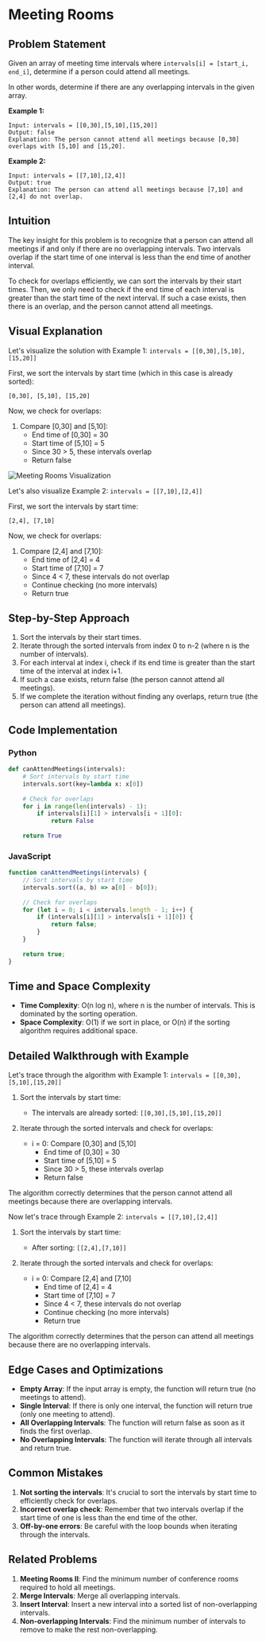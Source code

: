 # Meeting Rooms

## Problem Statement

Given an array of meeting time intervals where `intervals[i] = [start_i, end_i]`, determine if a person could attend all meetings.

In other words, determine if there are any overlapping intervals in the given array.

**Example 1:**
```
Input: intervals = [[0,30],[5,10],[15,20]]
Output: false
Explanation: The person cannot attend all meetings because [0,30] overlaps with [5,10] and [15,20].
```

**Example 2:**
```
Input: intervals = [[7,10],[2,4]]
Output: true
Explanation: The person can attend all meetings because [7,10] and [2,4] do not overlap.
```

## Intuition

The key insight for this problem is to recognize that a person can attend all meetings if and only if there are no overlapping intervals. Two intervals overlap if the start time of one interval is less than the end time of another interval.

To check for overlaps efficiently, we can sort the intervals by their start times. Then, we only need to check if the end time of each interval is greater than the start time of the next interval. If such a case exists, then there is an overlap, and the person cannot attend all meetings.

## Visual Explanation

Let's visualize the solution with Example 1: `intervals = [[0,30],[5,10],[15,20]]`

First, we sort the intervals by start time (which in this case is already sorted):
```
[0,30], [5,10], [15,20]
```

Now, we check for overlaps:
1. Compare [0,30] and [5,10]:
   - End time of [0,30] = 30
   - Start time of [5,10] = 5
   - Since 30 > 5, these intervals overlap
   - Return false

![Meeting Rooms Visualization](https://i.imgur.com/JUDTkUC.png)

Let's also visualize Example 2: `intervals = [[7,10],[2,4]]`

First, we sort the intervals by start time:
```
[2,4], [7,10]
```

Now, we check for overlaps:
1. Compare [2,4] and [7,10]:
   - End time of [2,4] = 4
   - Start time of [7,10] = 7
   - Since 4 < 7, these intervals do not overlap
   - Continue checking (no more intervals)
   - Return true

## Step-by-Step Approach

1. Sort the intervals by their start times.
2. Iterate through the sorted intervals from index 0 to n-2 (where n is the number of intervals).
3. For each interval at index i, check if its end time is greater than the start time of the interval at index i+1.
4. If such a case exists, return false (the person cannot attend all meetings).
5. If we complete the iteration without finding any overlaps, return true (the person can attend all meetings).

## Code Implementation

### Python

```python
def canAttendMeetings(intervals):
    # Sort intervals by start time
    intervals.sort(key=lambda x: x[0])
    
    # Check for overlaps
    for i in range(len(intervals) - 1):
        if intervals[i][1] > intervals[i + 1][0]:
            return False
    
    return True
```

### JavaScript

```javascript
function canAttendMeetings(intervals) {
    // Sort intervals by start time
    intervals.sort((a, b) => a[0] - b[0]);
    
    // Check for overlaps
    for (let i = 0; i < intervals.length - 1; i++) {
        if (intervals[i][1] > intervals[i + 1][0]) {
            return false;
        }
    }
    
    return true;
}
```

## Time and Space Complexity

- **Time Complexity**: O(n log n), where n is the number of intervals. This is dominated by the sorting operation.
- **Space Complexity**: O(1) if we sort in place, or O(n) if the sorting algorithm requires additional space.

## Detailed Walkthrough with Example

Let's trace through the algorithm with Example 1: `intervals = [[0,30],[5,10],[15,20]]`

1. Sort the intervals by start time:
   - The intervals are already sorted: `[[0,30],[5,10],[15,20]]`

2. Iterate through the sorted intervals and check for overlaps:
   - i = 0: Compare [0,30] and [5,10]
     - End time of [0,30] = 30
     - Start time of [5,10] = 5
     - Since 30 > 5, these intervals overlap
     - Return false

The algorithm correctly determines that the person cannot attend all meetings because there are overlapping intervals.

Now let's trace through Example 2: `intervals = [[7,10],[2,4]]`

1. Sort the intervals by start time:
   - After sorting: `[[2,4],[7,10]]`

2. Iterate through the sorted intervals and check for overlaps:
   - i = 0: Compare [2,4] and [7,10]
     - End time of [2,4] = 4
     - Start time of [7,10] = 7
     - Since 4 < 7, these intervals do not overlap
     - Continue checking (no more intervals)
     - Return true

The algorithm correctly determines that the person can attend all meetings because there are no overlapping intervals.

## Edge Cases and Optimizations

- **Empty Array**: If the input array is empty, the function will return true (no meetings to attend).
- **Single Interval**: If there is only one interval, the function will return true (only one meeting to attend).
- **All Overlapping Intervals**: The function will return false as soon as it finds the first overlap.
- **No Overlapping Intervals**: The function will iterate through all intervals and return true.

## Common Mistakes

1. **Not sorting the intervals**: It's crucial to sort the intervals by start time to efficiently check for overlaps.
2. **Incorrect overlap check**: Remember that two intervals overlap if the start time of one is less than the end time of the other.
3. **Off-by-one errors**: Be careful with the loop bounds when iterating through the intervals.

## Related Problems

1. **Meeting Rooms II**: Find the minimum number of conference rooms required to hold all meetings.
2. **Merge Intervals**: Merge all overlapping intervals.
3. **Insert Interval**: Insert a new interval into a sorted list of non-overlapping intervals.
4. **Non-overlapping Intervals**: Find the minimum number of intervals to remove to make the rest non-overlapping. 